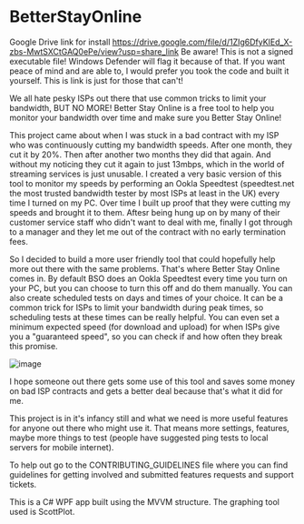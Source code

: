 # BetterStayOnline

Google Drive link for install https://drive.google.com/file/d/1ZIg6DfyKIEd_X-zbs-MwtSXCtGAQ0ePe/view?usp=share_link
Be aware! This is not a signed executable file! Windows Defender will flag it because of that. If you want peace of mind and are able to, I would prefer you took the code and built it yourself. This is link is just for those that can't!

We all hate pesky ISPs out there that use common tricks to limit your bandwidth, BUT NO MORE! Better Stay Online is a free tool to help you monitor your bandwidth over time and make sure you Better Stay Online!

This project came about when I was stuck in a bad contract with my ISP who was continuously cutting my bandwidth speeds. After one month, they cut it by 20%. Then after another two months they did that again. And without my noticing they cut it again to just 13mbps, which in the world of streaming services is just unusable. I created a very basic version of this tool to monitor my speeds by performing an Ookla Speedtest (speedtest.net the most trusted bandwidth tester by most ISPs at least in the UK) every time I turned on my PC. Over time I built up proof that they were cutting my speeds and brought it to them. Aftesr being hung up on by many of their customer service staff who didn't want to deal with me, finally I got through to a manager and they let me out of the contract with no early termination fees.

So I decided to build a more user friendly tool that could hopefully help more out there with the same problems. That's where Better Stay Online comes in. By default BSO does an Ookla Speedtest every time you turn on your PC, but you can choose to turn this off and do them manually. You can also create scheduled tests on days and times of your choice. It can be a common trick for ISPs to limit your bandwidth during peak times, so scheduling tests at these times can be really helpful. You can even set a minimum expected speed (for download and upload) for when ISPs give you a "guaranteed speed", so you can check if and how often they break this promise.

![image](https://user-images.githubusercontent.com/36111370/216768080-526d381b-1440-4d34-bc67-9e24a4307c4f.png)

I hope someone out there gets some use of this tool and saves some money on bad ISP contracts and gets a better deal because that's what it did for me. 

This project is in it's infancy still and what we need is more useful features for anyone out there who might use it. That means more settings, features, maybe more things to test (people have suggested ping tests to local servers for mobile internet). 

To help out go to the CONTRIBUTING_GUIDELINES file where you can find guidelines for getting involved and submitted features requests and support tickets.


This is a C# WPF app built using the MVVM structure. The graphing tool used is ScottPlot. 
